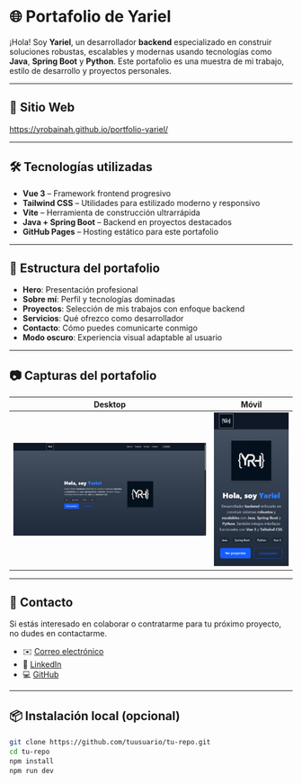 # 🌐 Portafolio de Yariel

¡Hola! Soy **Yariel**, un desarrollador **backend** especializado en construir soluciones robustas, escalables y modernas usando tecnologías como **Java**, **Spring Boot** y **Python**. Este portafolio es una muestra de mi trabajo, estilo de desarrollo y proyectos personales.

---

## 🚀 Sitio Web
https://yrobainah.github.io/portfolio-yariel/

---

## 🛠️ Tecnologías utilizadas

- **Vue 3** – Framework frontend progresivo
- **Tailwind CSS** – Utilidades para estilizado moderno y responsivo
- **Vite** – Herramienta de construcción ultrarrápida
- **Java + Spring Boot** – Backend en proyectos destacados
- **GitHub Pages** – Hosting estático para este portafolio

---

## 🧩 Estructura del portafolio

- **Hero**: Presentación profesional
- **Sobre mí**: Perfil y tecnologías dominadas
- **Proyectos**: Selección de mis trabajos con enfoque backend
- **Servicios**: Qué ofrezco como desarrollador
- **Contacto**: Cómo puedes comunicarte conmigo
- **Modo oscuro**: Experiencia visual adaptable al usuario

---

## 📷 Capturas del portafolio

| Desktop | Móvil |
|---------|-------|
| ![Desktop](./screenshots/Portfolio-Desktop.png) | ![Mobile](./screenshots/Portfolio-Mobile.png) |

---

## 📩 Contacto

Si estás interesado en colaborar o contratarme para tu próximo proyecto, no dudes en contactarme.

- ✉️ [Correo electrónico](mailto:yrobaina95@email.com)
- 💼 [LinkedIn](https://linkedin.com/in/yariel-robaina-hernández-39512b1a9/)
- 💻 [GitHub](https://github.com/Yrobainah)

---

## 📦 Instalación local (opcional)

```bash
git clone https://github.com/tuusuario/tu-repo.git
cd tu-repo
npm install
npm run dev
